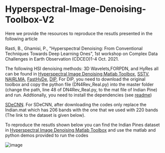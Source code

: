 # Hyperspectral-Image-Denoising-Toolbox-V2

Here we provide the resources to reproduce the resutls presented in the following article

Rasti, B., Ghamisi, P., "Hyperspectral Denoising: From Conventional Techniques Towards Deep Learning Ones", 
1st workshop on Complex Data Challenges in Earth Observation (CDCEO)1-4 Oct. 2021.

The following HSI denoising methods: 3D Wavelets,FORPDN, and HyRes all can be found in
[Hyperspectral Image Denoising Matlab Toolbox](https://www.researchgate.net/publication/328027880_Hyperspectral_Image_Denoising_Matlab_Toolbox),
[SSTV](https://www.mathworks.com/matlabcentral/fileexchange/49145-mixed-noise-reduction),
[NAIRLMA](https://sites.google.com/site/rshewei/home),
[FastHyDe](https://github.com/LinaZhuang/FastHyDe_FastHyIn),
[DIP](https://github.com/DmitryUlyanov/deep-image-prior), For DIP, you need to download the original toolbox and copy the python file (DN4Rev_Real.py) into the master folder (change the path, line 48 of DN4Rev_Real.py, to the mat file of Indian Pine) and run. Addtionally, you need to install the dependencies (see [readme](https://github.com/DmitryUlyanov/deep-image-prior)) 

[SDeCNN](https://github.com/mhaut/HSI-SDeCNN). For SDeCNN, after downloading the codes only replace the Indian.mat which has 206 bands with the one that we used with 220 bands (The link to the dataset is given below).

To reproduce the resutls shown below you can find the Indian Pines dataset in [Hyperspectral Image Denoising Matlab Toolbox](https://www.researchgate.net/publication/328027880_Hyperspectral_Image_Denoising_Matlab_Toolbox) and use the matlab and python demos provided to run the codes

![image](https://user-images.githubusercontent.com/61419984/125260332-88d38200-e300-11eb-90a6-90f2285135aa.png)

